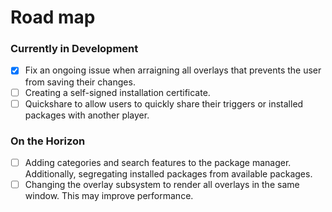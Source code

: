 # Road map

### Currently in Development

- [X] Fix an ongoing issue when arraigning all overlays that prevents the user from saving their changes.
- [ ] Creating a self-signed installation certificate.
- [ ] Quickshare to allow users to quickly share their triggers or installed packages with another player.

### On the Horizon
- [ ] Adding categories and search features to the package manager. Additionally, segregating installed packages from available packages.
- [ ] Changing the overlay subsystem to render all overlays in the same window.  This may improve performance.
